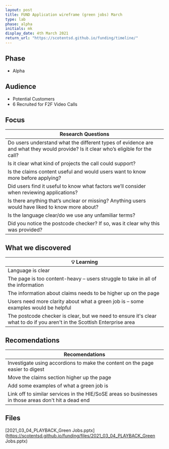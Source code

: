 ```yaml
---
layout: post
title: FUND Application wireframe (green jobs) March
type: lab
phase: alpha
initials: mk
display_date: 4th March 2021
return_url: "https://scotentsd.github.io/funding/timeline/"
---
```


## Phase 
- Alpha

## Audience

- Potential Customers
- 6 Recruited for F2F Video Calls

## Focus

| Research Questions
| ---
| Do users understand what the different types of evidence are and what they would provide? Is it clear who’s eligible for the call? 
| Is it clear what kind of projects the call could support? 
| Is the claims content useful and would users want to know more before applying? 
| Did users find it useful to know what factors we’ll consider when reviewing applications? 
| Is there anything that’s unclear or missing? Anything users would have liked to know more about? 
| Is the language clear/do we use any unfamiliar terms? 
| Did you notice the postcode checker? If so, was it clear why this was provided?

## What we discovered

| 💡 Learning
| ---
| Language is clear
| The page is too content-heavy – users struggle to take in all of the information
| The information about claims needs to be higher up on the page
| Users need more clarity about what a green job is – some examples would be helpful
| The postcode checker is clear, but we need to ensure it's clear what to do if you aren't in the Scottish Enterprise area

## Recomendations

| Recomendations
| ---
| Investigate using accordions to make the content on the page easier to digest
| Move the claims section higher up the page
| Add some examples of what a green job is
| Link off to similar services in the HIE/SoSE areas so businesses in those areas don't hit a dead end

## Files
[2021_03_04_PLAYBACK_Green Jobs.pptx](https://scotentsd.github.io/funding/files/2021_03_04_PLAYBACK_Green Jobs.pptx)
<!--more-->


